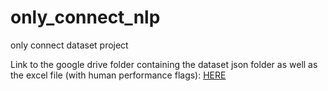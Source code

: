 # only_connect_nlp
only connect dataset project

Link to the google drive folder containing the dataset json folder as well as the excel file (with human performance flags): [HERE](https://drive.google.com/drive/folders/1118w_ydBSBWUru5cPlyGY9TMrgd993f3?usp=sharing)




